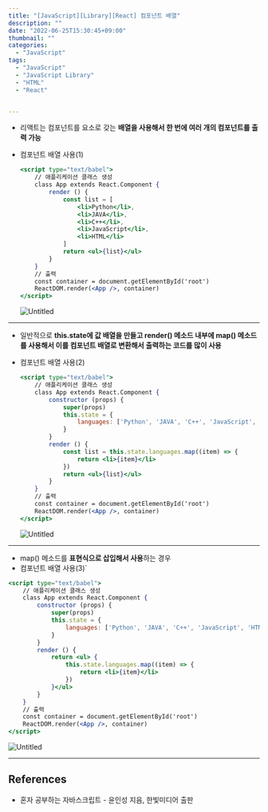 ```yaml
---
title: "[JavaScript][Library][React] 컴포넌트 배열"
description: ""
date: "2022-06-25T15:30:45+09:00"
thumbnail: ""
categories:
  - "JavaScript"
tags:
  - "JavaScript"
  - "JavaScript Library"
  - "HTML"
  - "React"


---
```

<!--more-->

- 리액트는 컴포넌트를 요소로 갖는 **배열을 사용해서 한 번에 여러 개의 컴포넌트를 출력 가능**
- 컴포넌트 배열 사용(1)
    
    ```jsx
    <script type="text/babel">
    	// 애플리케이션 클래스 생성
    	class App extends React.Component {
    		render () {
    			const list = [
    				<li>Python</li>,
    				<li>JAVA</li>,
    				<li>C++</li>,
    				<li>JavaScript</li>,
    				<li>HTML</li>
    			]
    			return <ul>{list}</ul>
    		}
    	}
    	// 출력
    	const container = document.getElementById('root')
    	ReactDOM.render(<App />, container)
    </script>
    ```
    
    ![Untitled](/images/lang_javascript/study_3/JavaScript_컴포넌트_배열/Untitled.png)
    

---

- 일반적으로 **this.state에 값 배열을 만들고 render() 메소드 내부에 map() 메소드를 사용해서 이를 컴포넌트 배열로 변환해서 출력하는 코드를 많이 사용**
- 컴포넌트 배열 사용(2)
    
    ```jsx
    <script type="text/babel">
    	// 애플리케이션 클래스 생성
    	class App extends React.Component {
    		constructor (props) {
    			super(props)
    			this.state = {
    				languages: ['Python', 'JAVA', 'C++', 'JavaScript', 'HTML']
    			}
    		}
    		render () {
    			const list = this.state.languages.map((item) => {
    				return <li>{item}</li>
    			})
    			return <ul>{list}</ul>
    		}
    	}
    	// 출력
    	const container = document.getElementById('root')
    	ReactDOM.render(<App />, container)
    </script>
    ```
    
    ![Untitled](/images/lang_javascript/study_3/JavaScript_컴포넌트_배열/Untitled%201.png)
    

---

- map() 메소드를 **표현식으로 삽입해서 사용**하는 경우
- 컴포넌트 배열 사용(3)`

```jsx
<script type="text/babel">
	// 애플리케이션 클래스 생성
	class App extends React.Component {
		constructor (props) {
			super(props)
			this.state = {
				languages: ['Python', 'JAVA', 'C++', 'JavaScript', 'HTML']
			}
		}
		render () {
			return <ul> {
				this.state.languages.map((item) => {
					return <li>{item}</li>
				})
			}</ul>
		}
	}
	// 출력
	const container = document.getElementById('root')
	ReactDOM.render(<App />, container)
</script>
```

![Untitled](/images/lang_javascript/study_3/JavaScript_컴포넌트_배열/Untitled%202.png)

---

## References

- 혼자 공부하는 자바스크립트 - 윤인성 지음, 한빛미디어 출판